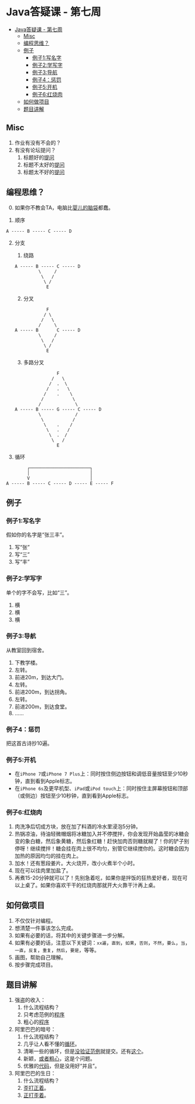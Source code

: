 # Java答疑课 - 第七周

- [Java答疑课 - 第七周](#java%E7%AD%94%E7%96%91%E8%AF%BE---%E7%AC%AC%E4%B8%83%E5%91%A8)
  - [Misc](#misc)
  - [编程思维？](#%E7%BC%96%E7%A8%8B%E6%80%9D%E7%BB%B4)
  - [例子](#%E4%BE%8B%E5%AD%90)
    - [例子1:写名字](#%E4%BE%8B%E5%AD%901%E5%86%99%E5%90%8D%E5%AD%97)
    - [例子2:学写字](#%E4%BE%8B%E5%AD%902%E5%AD%A6%E5%86%99%E5%AD%97)
    - [例子3:导航](#%E4%BE%8B%E5%AD%903%E5%AF%BC%E8%88%AA)
    - [例子4：惩罚](#%E4%BE%8B%E5%AD%904%E6%83%A9%E7%BD%9A)
    - [例子5:开机](#%E4%BE%8B%E5%AD%905%E5%BC%80%E6%9C%BA)
    - [例子6:红烧肉](#%E4%BE%8B%E5%AD%906%E7%BA%A2%E7%83%A7%E8%82%89)
  - [如何做项目](#%E5%A6%82%E4%BD%95%E5%81%9A%E9%A1%B9%E7%9B%AE)
  - [题目讲解](#%E9%A2%98%E7%9B%AE%E8%AE%B2%E8%A7%A3)

## Misc

1. 作业有没有不会的？
2. 有没有论坛提问？
   1. 标题好的[提问][6]
   2. 标题不太好的[提问][7]
   3. 标题太不好的[提问][8]

## 编程思维？

0. 如果你不教会TA，电脑比[婴儿的脑袋][9]都蠢。

1. 顺序

```
A ----- B ----- C ----- D
```

2. 分支
   1. 绕路
    ```
    A ----- B ----- C ----- D
             \     /
              \   /
               \ /
                E
    ```
    2. 分叉
    ```
                F
               / \
              /   \
             /     \
    A ----- B       C ----- D
             \     /
              \   /
               \ /
                E
    ```
    3. 多路分叉
    ```
                    F
                  /   \
                 /  .  \
                /   .   \
               /    .    \
              /           \
             /             \
    A ----- B ----- G ----- C ----- D
             \             /
              \           /
               \    .    /
                \   .   /
                 \  .  /
                  \   /
                    E
    ```

3. 循环
```
        ┌───────────────────────┐
        │                       │
        V                       │
A ----- B ----- C ----- D ----- E ----- F
```

## 例子

### 例子1:写名字

假如你的名字是“张三丰”。

1. 写“张”
2. 写“三”
3. 写“丰”

### 例子2:学写字

单个的字不会写，比如“三”。

1. 横
2. 横
3. 横

### 例子3:导航

从教室回到宿舍。

1. 下教学楼。
2. 左转。
3. 前进20m，到达大门。
4. 左转。
5. 前进200m，到达拐角。
6. 左转。
7. 前进200m，到达食堂。
8. ……

### 例子4：惩罚

把这首古诗抄10遍。

### 例子5:开机

- 在`iPhone 7`或`iPhone 7 Plus`上：同时按住侧边按钮和调低音量按钮至少10秒钟，直到看到Apple标志。
- 在`iPhone 6s`及更早机型、`iPad`或`iPod touch`上：同时按住主屏幕按钮和顶部（或侧边）按钮至少10秒钟，直到看到Apple标志。

### 例子6:红烧肉

1. 肉洗净后切成方块，放在加了料酒的冷水里浸泡5分钟。
2. 热锅凉油，待油轻微帽烟将冰糖加入并不停搅拌，你会发现开始晶莹的冰糖会变的象白糖，然后象黄糖，然后象红糖！赶快加肉否则糖就糊了！你的铲子别停呀！继续搅拌！糖会挂在肉上很不均匀，别管它继续搅你的。这时糖会因为加热的原因均匀的挂在肉上。
3. 加水！还有葱段姜片。大火烧开，改小火煮半个小时。
4. 现在可以往肉里加盐了。
5. 再煮15-20分钟就可以了！先别急着吃，如果你是拌饭的狂热爱好者，现在可以上桌了。如果你喜欢干干的红烧肉那就开大火靠干汁再上桌。

## 如何做项目

1. 不仅仅针对编程。
2. 想清楚一件事该怎么完成。
3. 如果有必要的话，将其中的关键步骤进一步分解。
4. 如果有必要的话，注意以下关键词：`xx遍`，`直到`，`如果`，`否则`，`不然`，`要么`，`当`，`一直`，`反复`，`重复`，`然后`，`要是`，等等。
5. 画图，帮助自己理解。
6. 按步骤完成项目。

## 题目讲解

1. 强盗的收入：
   1. 什么流程结构？
   2. 只考虑范例的[程序][3]
   3. 粗心的[程序][4]
2. 阿里巴巴的暗号：
   1. 什么流程结构？
   2. 几乎让人看不懂的[循环][11]。
   3. 清晰一些的循环，但是[没验证范例][12]就提交。还有[这个][1]。
   4. 新颖，[或者粗心][10]，这是个问题。
   5. 优雅的[代码][13]，但是没用好“并且”。
3. 阿里巴巴的生日：
   1. 什么流程结构？
   2. [歪打正着][2]。
   3. [正打歪着][14]。

[1]:https://vijos.org/d/kidolab_2019_Spring/records/5caa299af41362797c514ffd
[2]:https://vijos.org/d/kidolab_2019_Spring/records/5caaad4cf41362798551518f
[3]:https://vijos.org/d/kidolab_2019_Spring/records/5ca9feb3f41362798751521a
[4]:https://vijos.org/d/kidolab_2019_Spring/records/5caafd0bf413627987515285
[6]:https://vijos.org/d/kidolab_2019_Spring/discuss/5cab0101f41362797c515022
[7]:https://vijos.org/d/kidolab_2019_Spring/discuss/5cac5832f41362798751532c
[8]:https://vijos.org/d/kidolab_2019_Spring/discuss/5cac5663f41362798551522d
[9]:https://v.youku.com/v_show/id_XNjc1OTUzMDI0.html
[10]:https://vijos.org/d/kidolab_2019_Spring/records/5cac4d58f413627985515226
[11]:https://vijos.org/d/kidolab_2019_Spring/records/5cac60a5f41362798651503f
[12]:https://vijos.org/d/kidolab_2019_Spring/records/5cac5c6cf413627985515232
[13]:https://vijos.org/d/kidolab_2019_Spring/records/5cac5f7ef413627985515235
[14]:https://vijos.org/d/kidolab_2019_Spring/records/5cac5f03f41362797c51509f